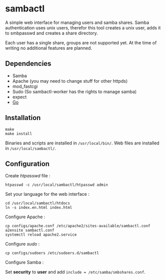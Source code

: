 sambactl
========

A simple web interface for managing users and samba shares. Samba authentication
uses unix users, therefor this tool creates a unix user, adds it to smbpasswd
and creates a share directory.

Each user has a single share, groups are not supported yet. At the time of
writing no additional features are planned.

Dependencies
------------

* Samba
* Apache (you may need to change stuff for other httpds)
* mod\_fastcgi
* Sudo (So sambactl-worker has the rights to manage samba)
* expect
* [Go](http://golang.org/)

Installation
------------

	make
	make install

Binaries and scripts are installed in `/usr/local/bin/`. Web files are installed in `/usr/local/sambactl/`.

Configuration
-------------

Create *htpasswd* file :

	htpasswd -c /usr/local/sambactl/htpasswd admin

Set your language for the web interface :

	cd /usr/local/sambactl/htdocs
	ln -s index.en.html index.html

Configure Apache :

	cp configs/apache.conf /etc/apache2/sites-available/sambactl.conf
	a2ensite sambactl.conf
	systemctl reload apache2.service

Configure *sudo* :

	cp configs/sudoers /etc/sudoers.d/sambactl

Configure Samba :

Set **security** to **user** and add `include = /etc/samba/smbshares.conf`.
